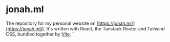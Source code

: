 # jonah.ml

The repository for my personal website on [https://jonah.ml/](https://jonah.ml/). It's written with React, the Tanstack Router and Tailwind CSS, bundled together by [Vite](https://vitejs.dev/).
˝
